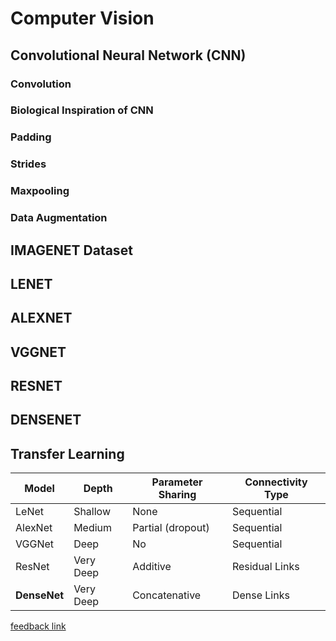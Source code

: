 # Computer Vision
## Convolutional Neural Network (CNN)
### Convolution
### Biological Inspiration of CNN
### Padding
### Strides
### Maxpooling
### Data Augmentation

## IMAGENET Dataset
## LENET
## ALEXNET
## VGGNET
## RESNET
## DENSENET
## Transfer Learning

| Model        | Depth     | Parameter Sharing | Connectivity Type |
| ------------ | --------- | ----------------- | ----------------- |
| LeNet        | Shallow   | None              | Sequential        |
| AlexNet      | Medium    | Partial (dropout) | Sequential        |
| VGGNet       | Deep      | No                | Sequential        |
| ResNet       | Very Deep | Additive          | Residual Links    |
| **DenseNet** | Very Deep | Concatenative     | Dense Links       |

[feedback link](https://futurepicx.com/feedback?id=DC7D9D1A-6BFF-468F-87E3-A5997A4DCB6E)